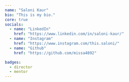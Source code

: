 ```yaml
---
name: "Saloni Kaur"
bio: "This is my bio."
core: true
socials:
  - name: "LinkedIn"
    href: "https://www.linkedin.com/in/saloni-kaur/"
  - name: "Instagram"
    href: "https://www.instagram.com/this.saloni/"
  - name: "Github"
    href: "https://github.com/missa4892"

badges: 
  - director
  - mentor
---
```

